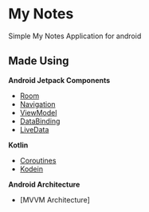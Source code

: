 # My Notes
Simple My Notes Application for android 

## Made Using

**Android Jetpack Components**

- [Room](https://developer.android.com/topic/libraries/architecture/room)
- [Navigation](https://developer.android.com/guide/navigation/navigation-getting-started)
- [ViewModel](https://developer.android.com/topic/libraries/architecture/viewmodel)
- [DataBinding](https://developer.android.com/topic/libraries/data-binding)
- [LiveData](https://developer.android.com/topic/libraries/architecture/livedata)

**Kotlin**

- [Coroutines](https://developer.android.com/kotlin/coroutines)
- [Kodein](https://docs.kodein.org/kodein-di/7.1.0/index.html)

**Android Architecture**

- [MVVM Architecture]
